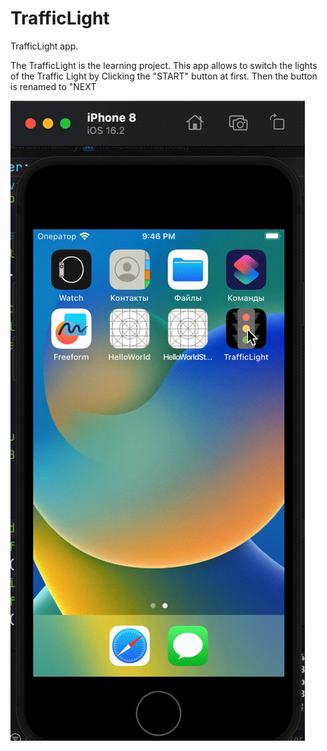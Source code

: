 # TrafficLight
TrafficLight app.



The TrafficLight is the learning project. This app allows to switch the lights of the Traffic Light by Clicking the "START" button at first. Then the button is renamed to "NEXT

![](Untitled.gif)
